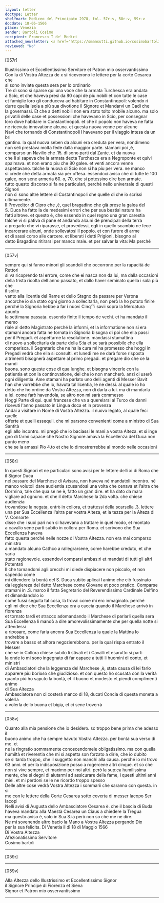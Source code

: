 ```yaml
---
layout: letter
doctype: Letter
shelfmark: Mediceo del Principato 2978, fol. 57r-v, 58r-v, 59r-v
docdate: 18-05-1566
place: Venezia
sender: Bartoli Cosimo
recipient: Francesco I de' Medici
attached_newsletter: <a href="https://smansutti.github.io/cosimobartoli/texts/3079_173/">3079_173</a>
reviewed: "No"
---
```


[057r]  
  
  
Illustrissimo et Eccellentissimo Servitore et Patron mio osservantissimo  
Con la di Vostra Altezza de x si riceverono le lettere per la corte Cesarea che  
si sono inviate questa sera per lo ordinario  
Tre dì sono si sparse qui una voce che la armata Turchesca era andata  
a Scio, et che haveva presi da 80 capi de piu nobili et con tutte le case  
et famiglie loro gli conduceva ad habitare in Constantinopoli: volendo ri  
durre quella Isola a più sua divotione il Signore et Mandarvi un Cadi che  
la governassi. Et che a detti nobili non era stato tolto mobile alcuno. ma solo  
privatili delle case et possessioni che havevano in Scio, per consegnar  
loro dove habitare in Constantinopoli. et che il popolo non haveva ne fatta  
ne ricevuta innovatione alcuna. et questa nuova venne per alcune  
Navi che tornando di Constantinopoli l havevano per il viaggio intesa da un bri  
gantino. la qual nuova seben da alcuni era creduta per vera, nondimeno  
non seli prestava molta fede dalla maggior parte. stamani poi ,è,  
comparso un Navilio che .15. dì sono parti dal Zante. et da nuova  
che li si sapeva che la armata decta Turchesca era a Negroponte et quivi  
spalmava. et non erano piu che 80 galee. et venti ancora venne  
aspettavano. talche la nuova di Scio non si ha piu per vera. ne manco  
si crede che detta armata sia per offesa. essendoci aviso che di tutte le 100  
galee, non sene armeria 60. o, 70, che si potessino dire ben armate.  
tutto questo discorso si fa ne particulari, perché nello universale di questi Signori  
non ci sono altre lettere di Costantinopoli che quelle di che io scrissi ultimamente.  
Il Proveditor di Cipro che ,è, quel bragadino che già prese la galea del  
S. Duca ha fatto la de medesimi errori che per sua bestial natura ha  
fatti altrove. et questo è, che essendo in quel regno una gran carestia  
talche vi si pativa di pane et andando alcuni de prencipali della terra  
a pregarlo che vi riparasse, et provedessi, egli in quello scambio ne fece  
incarcerare alcuni, onde sollevatosi il popolo. et con furore di arme  
et di sassi corso alle carcere. et liberati i detti Prigioni, bisogno al  
detto Bragadino ritirarsi per manco male. et per salvar la vita: Ma perché  
  
---  

[057v]  
  
  
sempre qui si fanno minori gli scandoli che occorrono per la rapacità de Rettori  
si va ricoprendo tal errore, come che ei nasca non da lui, ma dalla occasioni  
della trista ricolta dell anno passato, et dallo haver seminato quella i sola più che  
il solito  
vanto alla licentia del Rame et dello Stagno da passare per Verona  
ancorche io sia stato ogni giorno a sollecitarla, non però la ho potuto finire  
perché la Signoria hebbe a far i nuovi Cinq⁀i savii sopra la Mercatura apunto  
la settimana passata. essendo finito il tempo de vechi. et ha mandato il memo  
riale al detto Magistrato perché la informi, et la informatione non si era  
stamani ancora fatta ne tornata in Signoria bisogna di poi che ella passi  
per il Pregadi. et aspettarne la resolutione. mandassi stamattina  
di nuovo a sollecitarla da parte della S:ia et se sarà possibile che ella  
comparisca. il Segretario che ne ha la cura mi ha promesso che hoggi in  
Pregadi vedrà che ella si consulti. et lunedì me ne darà forse risposta  
altrimenti bisognerà aspettare al primo pregadi. et pregare dio che ce la mandi  
buona. sono queste cose di qua lunghe. et bisogna vincerle con la  
patientia et con la continovatione, del che io non mancherò. anzi ci userò  
ogni diligentia. Ame stamani ha parlato uno delli agenti di Messer Bavit  
han che vorrebbe che io, havuta tal licentia, le ne dessi. al quale io ho  
detto che ho ordine da Vostra Altezza, non di darla a lui. ma di mandarla  
a lei. come farò havendola, se altro non mi sarà commesso  
Hoggi Parte di qui. quel franzese che va a querelarsi al Turco de danni  
ricevuti l'anno passato in Lingua doca et in provenza  
Andai a visitare in Nome di Vostra Altezza. il nuovo legato, al quale feci quelle  
offerte et quelli essequii. che mi parsono convenienti come a ministro di Sua Santità  
egli allo incontro. mi pregò che io baciassi le mani a vostra Alteza. et si inge  
gno di farmi capace che Nostro Signore amava la Eccellenza del Duca non punto meno  
che se la amassi Pio 4.to et che lo dimostrerrebbe al mondo nelle occasioni  
  
---  

[058r]  
  
  
In questi Signori et ne particulari sono avisi per le lettere delli xi di Roma che il Signor Duca  
nel passare del Marchese di Avisara, non haveva né mandatoli incontro. né  
manco volutoli dare audientia scusandosi una volta che cenava et l'altra che  
Dormina, tale che qua se ne è, fatto un gran dire. et ha dato da mara  
vigliare ad ognuno. et che il detto Marchese la 2da volta. che chiese audienzia  
trovandose la negata, entrò in collora, et trattessi della scarsella .3. lettere  
una per Sua Eccellenza l'altra per vostra Alteza, et la tezza per la Alteza di V. Consorte  
disse che i suoi pari non si havevano a trattare in quel modo, et montato  
a cavallo sene partì subito in collora per Roma. et scrivono che Sua Eccellenza haveva  
fatto questa perché nelle nozze di Vostra Altezza. non era mai comparso ministro  
a mandato alcuno Cathco a rallegrarsene, come harebbe creduto, et che saria  
stato ragionevole. essendovi comparsi ambas:ri et mandati di tutti gli altri Potentati  
Il che tornandomi agli orecchi mi diede dispiacere non piccolo, et non sapendo come  
mi difendere la bontà del S. Duca subito aplicai l animo che ciò fussinato  
da leggiereza del detto Marchese come Giovane et poco pratico. Comparse  
stamani in .S. marco il fatta Segretario del Reverendissimo Cardinale Delfino et dimandandolo io  
come fussi seguita tal cosa, la trovai come mi ero inmaginato. perché  
egli mi dice che Sua Eccellenza era a caccia quando il Marchese arrivò in fiorenza  
et tornato tardi et stracco adomandando il Marchese di parlarli quella sera  
Sua Eccellenza li mandò a dire amorevolissimamente che per quella notte si attendessi  
a riposare, come faria ancora Sua Eccellenza la quale la Mattina lo andrebbe a  
trovare a basso et alhora negozierebbono. per la qual risp:a entrato il Messer  
che se in Collora chiese subito li stivali et i Cavalli et esarutto si partì  
la onde io mi sono ingegnato di far capace a tutti li huomini di conto, et ministri  
di Ambasciatori che la leggereza del Marchese ,è, stata causa di lei farlo  
apparere più borioso che giudizioso. et con questo ho scusata con la verità  
quanto più ho saputo la bontà, et il buono et modesto et piendi complimenti animo  
di Sua Altezza  
Ambasciatora non ci costerà manco di 18, ducati Concia di questa moneta a volerla  
a volerla dello buona et bigia, et ci sene troverrà  
  
---  

[058v]  
  
  
Quanto alla mia pensione che io desidero. so troppo bene prima che adesso il  
buono animo che ha sempre havuto Vostra Altezza. per bontà sua verso di me. et  
ne la ringratio sommamente conoscendomele obligatissimo. ma con quella  
humiltà et riverentia che mi si aspetta son forzato a dirle, che io dubito  
se si tarda troppo, che il suggetto non manchi alla causa. perché io mi trovo  
63 anni. et per la indisposizione posso a rogercene altri cinque. et so che  
non si vive sempre, et maximo per noi altri. però la sup:ca humilissima  
mente, che si degni di aiutarmi ad assicurare della fame, i questi ultimi anni  
miei. et mi perdoni se le ne ricordo troppo spesso  
Delle altre cose vedrà Vostra Altezza i sommarii che saranno con questa. in si  
me con le lettere della Corte Cesarea sotto coverta di messer Iacopo Ser Iacopi  
Nelli avisi di Augusta dello Ambasciatore Cesarea è. che il bascia di Buda  
haveva mandato alla Maestà Cesarea un Ciaus a chiedere la Tregua  
ma questo aviso è, solo in Sua S.ia però non so che me ne dire.  
Ne mi sovenendo altro bacio la Mano a Vostra Altezza pergando Dio  
per la sua felicita. Di Venetia il dì 18 di Maggio 1566  
Di Vostra Altezza  
Afezionatissimo Servitore  
Cosimo bartoli  
  
---  

[059r]  
  
  
  
---  

[059v]  
  
  
Alla Altezza dello Illustrissimo et Eccellentissimo Signor  
il Signore Principe di Fiorenza et Siena  
Signor et Patron mio osservantissimo  
  
---  

